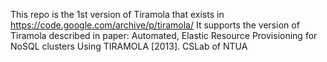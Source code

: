 This repo is the 1st version of Tiramola that exists in https://code.google.com/archive/p/tiramola/
It supports the version of Tiramola described in paper: Automated, Elastic Resource Provisioning for NoSQL clusters Using TIRAMOLA [2013].
CSLab of NTUA